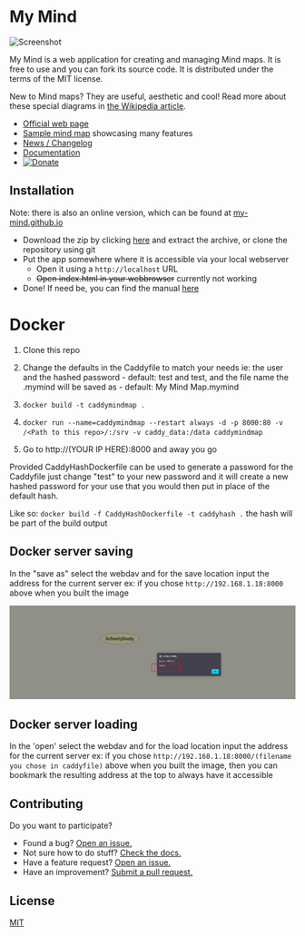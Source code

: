 # My Mind

![Screenshot](screenshot.png)

My Mind is a web application for creating and managing Mind maps. It is free to use and you can fork its source code. It is distributed under the terms of the MIT license.

New to Mind maps? They are useful, aesthetic and cool! Read more about these special diagrams in [the Wikipedia article](https://en.wikipedia.org/wiki/Mind_map).

* [Official web page](https://my-mind.github.io/)
* [Sample mind map](https://my-mind.github.io/?map=examples/features.mymind) showcasing many features
* [News / Changelog](https://github.com/ondras/my-mind/wiki/News)
* [Documentation](https://github.com/ondras/my-mind/wiki)
* <a target="_blank" href="https://www.paypal.com/cgi-bin/webscr?cmd=_s-xclick&amp;hosted_button_id=3340079"><img src="https://www.paypal.com/en_GB/i/btn/btn_donate_LG.gif" alt="Donate" title="Donate to support further development" /></a>

## Installation
Note: there is also an online version, which can be found at [my-mind.github.io](https://my-mind.github.io/)

* Download the zip by clicking [here](https://github.com/ondras/my-mind/archive/refs/heads/master.zip) and extract the archive, or clone the repository using git
* Put the app somewhere where it is accessible via your local webserver
  * Open it using a `http://localhost` URL
  * ~~Open index.html in your webbrowser~~ currently not working
* Done! If need be, you can find the manual [here](https://github.com/ondras/my-mind/wiki)

# Docker

1. Clone this repo

2. Change the defaults in the Caddyfile to match your needs ie: the user and the hashed password - default: test and test, and the file name the .mymind will be saved as - default: My Mind Map.mymind

3. `docker build -t caddymindmap .`

4. `docker run --name=caddymindmap --restart always -d -p 8000:80 -v /<Path to this repo>/:/srv -v caddy_data:/data caddymindmap`

5. Go to http://(YOUR IP HERE):8000 and away you go


Provided CaddyHashDockerfile can be used to generate a password for the Caddyfile just change "test" to your new password and it will create a new hashed password for your use that you would then put in place of the default hash.

Like so: `docker build -f CaddyHashDockerfile -t caddyhash .` the hash will be part of the build output

## Docker server saving

In the "save as" select the webdav and for the save location input the address for the current server ex: if you chose `http://192.168.1.18:8000` above when you built the image

![Screenshot](saved.png)

## Docker server loading

In the 'open' select the webdav and for the load location input the address for the current server ex: if you chose `http://192.168.1.18:8000/(filename you chose in caddyfile)` above when you built the image, then you can bookmark the resulting address at the top to always have it accessible

## Contributing

Do you want to participate?

* Found a bug? [Open an issue.](https://github.com/ondras/my-mind/issues)
* Not sure how to do stuff? [Check the docs.](https://github.com/ondras/my-mind/wiki)
* Have a feature request? [Open an issue.](https://github.com/ondras/my-mind/issues)
* Have an improvement? [Submit a pull request.](https://github.com/ondras/my-mind/pulls)

## License
[MIT](LICENSE.txt)
